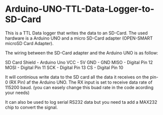 # Arduino-UNO-TTL-Data-Logger-to-SD-Card

This is a TTL Data logger that writes the data to an SD-Card.
The used hardware is a Arduino UNO and a micro SD-Card adapter (OPEN-SMART microSD Card Adapter).

The wiring between the SD-Card adapter and the Arduino UNO is as follow:

SD Card Shield  -  Arduino Uno
VCC	       -          5V
GND	       -          GND
MISO	     -      Digital Pin 12
MOSI	     -      Digital Pin 11
SCK	       -      Digital Pin 13
CS	       -      Digital Pin 10

It will continious write data to the SD card all the data it receives on the pin-0 (RX Pin) af the Arduino UNO.
The RX input is set to receive data rate of 115200 baud. (you can easely change this buad rate in the code acording your needs)

It can also be used to log serial RS232 data but you need ta add a MAX232 chip to convert the signal.
